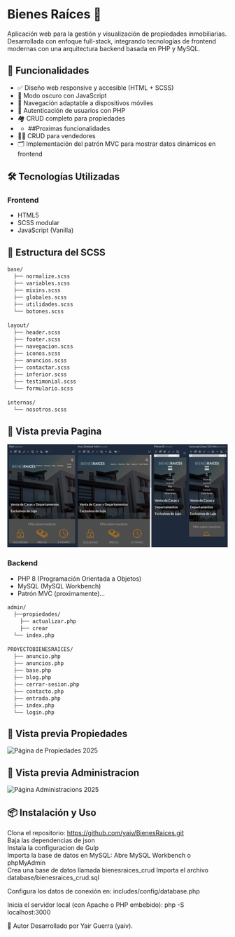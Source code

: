 # Bienes Raíces 🏡

Aplicación web para la gestión y visualización de propiedades inmobiliarias. Desarrollada con enfoque full-stack, integrando tecnologías de frontend modernas con una arquitectura backend basada en PHP y MySQL.

## 🚀 Funcionalidades

- ✅ Diseño web responsive y accesible (HTML + SCSS)
- 🌙 Modo oscuro con JavaScript
- 📱 Navegación adaptable a dispositivos móviles
- 🔐 Autenticación de usuarios con PHP 
- 🏘️ CRUD completo para propiedades
- - ##Proximas funcionalidades
- 🧑‍💼 CRUD para vendedores
- 🗂️ Implementación del patrón MVC para mostrar datos dinámicos en frontend

## 🛠️ Tecnologías Utilizadas

### Frontend
- HTML5
- SCSS modular
- JavaScript (Vanilla)


## 📁 Estructura del SCSS

```plaintext
base/
  ├── normalize.scss
  ├── variables.scss
  ├── mixins.scss
  ├── globales.scss
  ├── utilidades.scss
  └── botones.scss

layout/
  ├── header.scss
  ├── footer.scss
  ├── navegacion.scss
  ├── iconos.scss
  ├── anuncios.scss
  ├── contactar.scss
  ├── inferior.scss
  ├── testimonial.scss
  └── formulario.scss

internas/
  └── nosotros.scss
```

## 📸 Vista previa Pagina

![Página Bienes Raices](./cc.png)

### Backend
- PHP 8 (Programación Orientada a Objetos)
- MySQL (MySQL Workbench)
- Patrón MVC (proximamente)...   

```plaintext
admin/
  ├──propiedades/
    ├── actualizar.php
    ├── crear
  └── index.php

PROYECTOBIENESRAICES/
  ├── anuncio.php
  ├── anuncios.php
  ├── base.php
  ├── blog.php
  ├── cerrar-sesion.php
  ├── contacto.php
  ├── entrada.php
  ├── index.php
  └── login.php

````

## 📸 Vista previa Propiedades

![Página de Propiedades 2025](./cc1.png)


## 📸 Vista previa Administracion

![Página Administracions 2025](./cc2.png)


## 📦 Instalación y Uso
Clona el repositorio: https://github.com/yaiv/BienesRaices.git  
Baja las dependencias de json  
Instala la configuracion de Gulp  
Importa la base de datos en MySQL:
  Abre MySQL Workbench o phpMyAdmin  
  Crea una base de datos llamada bienesraices_crud
  Importa el archivo database/bienesraices_crud.sql

Configura los datos de conexión en:
  includes/config/database.php

Inicia el servidor local (con Apache o PHP embebido):
php -S localhost:3000



📝 Autor
Desarrollado por Yair Guerra (yaiv).





